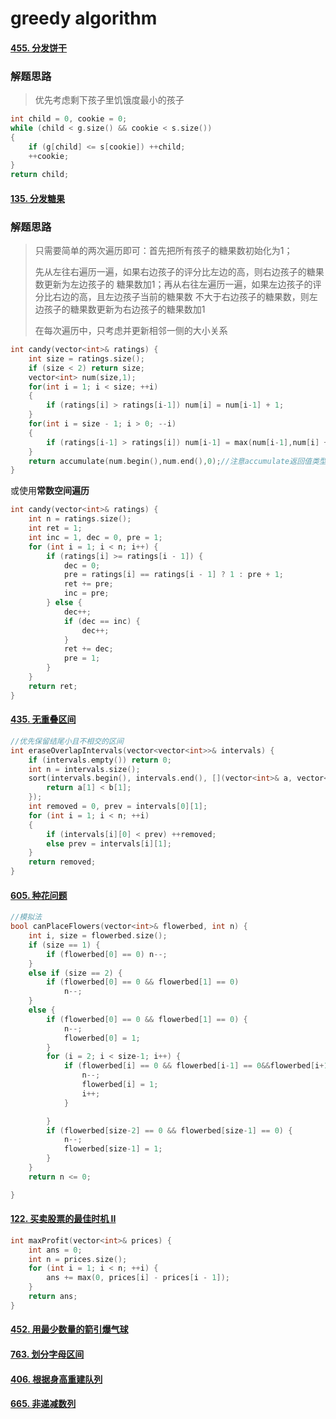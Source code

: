 # greedy algorithm



#### [455. 分发饼干](https://leetcode-cn.com/problems/assign-cookies/)

### 解题思路

> 优先考虑剩下孩子里饥饿度最小的孩子

``` c++
int child = 0, cookie = 0;
while (child < g.size() && cookie < s.size())
{
    if (g[child] <= s[cookie]) ++child;
    ++cookie;
}
return child;
```



#### [135. 分发糖果](https://leetcode-cn.com/problems/candy/)

### 解题思路

> 只需要简单的两次遍历即可：首先把所有孩子的糖果数初始化为1；
>
> 先从左往右遍历一遍，如果右边孩子的评分比左边的高，则右边孩子的糖果数更新为左边孩子的
> 糖果数加1；再从右往左遍历一遍，如果左边孩子的评分比右边的高，且左边孩子当前的糖果数
> 不大于右边孩子的糖果数，则左边孩子的糖果数更新为右边孩子的糖果数加1
>
> 在每次遍历中，只考虑并更新相邻一侧的大小关系

``` c++
int candy(vector<int>& ratings) {
    int size = ratings.size();
    if (size < 2) return size;
    vector<int> num(size,1);
    for(int i = 1; i < size; ++i)
    {
        if (ratings[i] > ratings[i-1]) num[i] = num[i-1] + 1;
    }
    for(int i = size - 1; i > 0; --i)
    {
        if (ratings[i-1] > ratings[i]) num[i-1] = max(num[i-1],num[i] + 1);
    }
    return accumulate(num.begin(),num.end(),0);//注意accumulate返回值类型为第三个参数的类型
}
```

或使用**常数空间遍历**

``` c++
int candy(vector<int>& ratings) {
    int n = ratings.size();
    int ret = 1;
    int inc = 1, dec = 0, pre = 1;
    for (int i = 1; i < n; i++) {
        if (ratings[i] >= ratings[i - 1]) {
            dec = 0;
            pre = ratings[i] == ratings[i - 1] ? 1 : pre + 1;
            ret += pre;
            inc = pre;
        } else {
            dec++;
            if (dec == inc) {
                dec++;
            }
            ret += dec;
            pre = 1;
        }
    }
    return ret;
}
```



#### [435. 无重叠区间](https://leetcode-cn.com/problems/non-overlapping-intervals/)

``` c++
//优先保留结尾小且不相交的区间
int eraseOverlapIntervals(vector<vector<int>>& intervals) {
    if (intervals.empty()) return 0;
    int n = intervals.size();
    sort(intervals.begin(), intervals.end(), [](vector<int>& a, vector<int>& b) {
        return a[1] < b[1];
    });
    int removed = 0, prev = intervals[0][1];
    for (int i = 1; i < n; ++i)
    {
        if (intervals[i][0] < prev) ++removed;
        else prev = intervals[i][1];
    }
    return removed;
}
```



#### [605. 种花问题](https://leetcode-cn.com/problems/can-place-flowers/)

``` c++
//模拟法
bool canPlaceFlowers(vector<int>& flowerbed, int n) {
    int i, size = flowerbed.size();
    if (size == 1) {
        if (flowerbed[0] == 0) n--;
    }
    else if (size == 2) {
        if (flowerbed[0] == 0 && flowerbed[1] == 0)
            n--;
    }
    else {
        if (flowerbed[0] == 0 && flowerbed[1] == 0) {
            n--;
            flowerbed[0] = 1;
        }
        for (i = 2; i < size-1; i++) {
            if (flowerbed[i] == 0 && flowerbed[i-1] == 0&&flowerbed[i+1]==0) {
                n--;
                flowerbed[i] = 1;
                i++;
            }

        }
        if (flowerbed[size-2] == 0 && flowerbed[size-1] == 0) {
            n--;
            flowerbed[size-1] = 1;
        }
    }
    return n <= 0;

}
```

#### [122. 买卖股票的最佳时机 II](https://leetcode-cn.com/problems/best-time-to-buy-and-sell-stock-ii/)

``` c++
int maxProfit(vector<int>& prices) {   
    int ans = 0;
    int n = prices.size();
    for (int i = 1; i < n; ++i) {
        ans += max(0, prices[i] - prices[i - 1]);
    }
    return ans;
}
```

#### [452. 用最少数量的箭引爆气球](https://leetcode-cn.com/problems/minimum-number-of-arrows-to-burst-balloons/)



#### [763. 划分字母区间](https://leetcode-cn.com/problems/partition-labels/)



#### [406. 根据身高重建队列](https://leetcode-cn.com/problems/queue-reconstruction-by-height/)



#### [665. 非递减数列](https://leetcode-cn.com/problems/non-decreasing-array/)